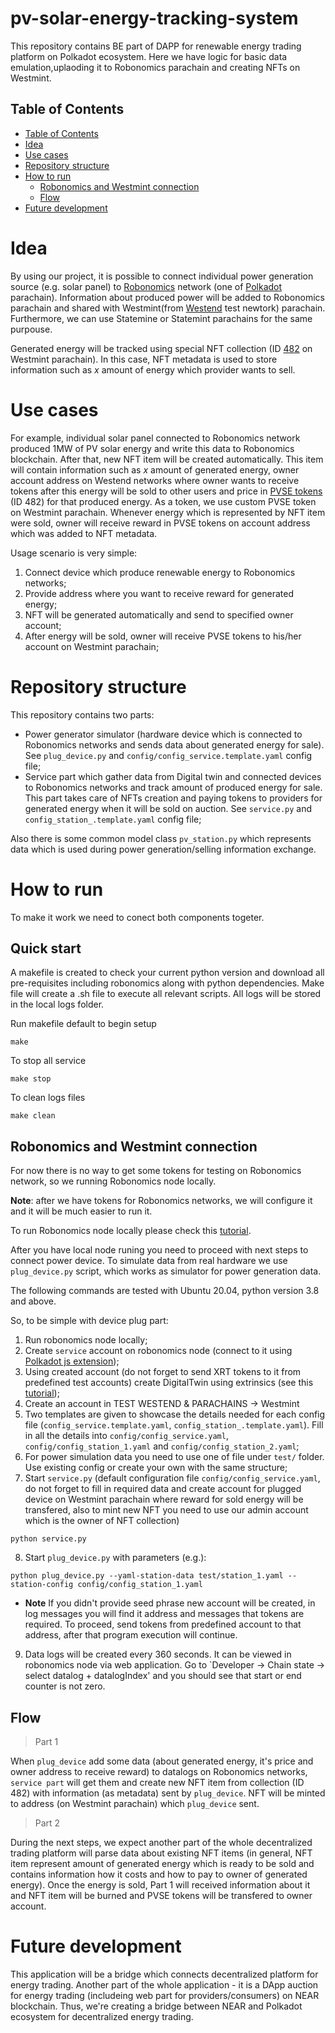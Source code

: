 # pv-solar-energy-tracking-system

This repository contains BE part of DAPP for renewable energy trading platform on Polkadot ecosystem. Here we have logic for basic data emulation,uplaoding it to Robonomics parachain and creating NFTs on Westmint.

## Table of Contents

- [Table of Contents](#table-of-contents)
- [Idea](#idea)
- [Use cases](#use-cases)
- [Repository structure](#repository-structure)
- [How to run](#how-to-run)
   - [Robonomics and Westmint connection](#robonomics-and-westmint-connection)
   - [Flow](#flow)
- [Future development](#future-development)

# Idea

By using our project, it is possible to connect individual power generation source (e.g. solar panel) to [Robonomics](https://robonomics.network/) network (one of [Polkadot](https://polkadot.network/) parachain). Information about produced power will be added to Robonomics parachain and shared with Westmint(from [Westend](https://polkadot.network/blog/westend-introducing-a-new-testnet-for-polkadot-and-kusama/) test newtork) parachain. Furthermore, we can use Statemine or Statemint parachains for the same purpouse.

Generated energy will be tracked using special NFT collection (ID [482](https://polkadot.js.org/apps/?rpc=wss%3A%2F%2Fwestmint-rpc.dwellir.com#/nfts) on Westmint parachain). In this case, NFT metadata is used to store information such as *x* amount of energy which provider wants to sell.

# Use cases

For example, individual solar panel connected to Robonomics network produced 1MW of PV solar energy and write this data to Robonomics blockchain. After that, new NFT item will be created automatically. This item will contain information such as *x* amount of generated energy, owner account address on Westend networks where owner wants to receive tokens after this energy will be sold to other users and price in [PVSE tokens](https://polkadot.js.org/apps/?rpc=wss%3A%2F%2Fwestmint-rpc.dwellir.com#/assets) (ID 482) for that produced energy.
As a token, we use custom PVSE token on Westmint parachain. Whenever energy which is represented by NFT item were sold, owner will receive reward in PVSE tokens on account address which was added to NFT metadata.

Usage scenario is very simple:
1. Connect device which produce renewable energy to Robonomics networks;
2. Provide address where you want to receive reward for generated energy;
3. NFT will be generated automatically and send to specified owner account;
4. After energy will be sold, owner will receive PVSE tokens to his/her account on Westmint parachain;

# Repository structure

This repository contains two parts:

* Power generator simulator (hardware device which is connected to Robonomics networks and sends data about generated energy for sale). See `plug_device.py` and `config/config_service.template.yaml` config file;
* Service part which gather data from Digital twin and connected devices to Robonomics networks and track amount of produced energy for sale. This part takes care of NFTs creation and paying tokens to providers for generated energy when it will be sold on auction. See  `service.py` and `config_station_.template.yaml` config file;

Also there is some common model class `pv_station.py` which represents data which is used during power generation/selling information exchange.

# How to run

To make it work we need to conect both components togeter.

## Quick start
A makefile is created to check your current python version and download all pre-requisites including robonomics along with python dependencies.
Make file will create a .sh file to execute all relevant scripts. All logs will be stored in the local logs folder.

Run makefile default to begin setup
```
make
```

To stop all service
```
make stop
```

To clean logs files
```
make clean
```

## Robonomics and Westmint connection

For now there is no way to get some tokens for testing on Robonomics network, so we running Robonomics node locally.

**Note**: after we have tokens for Robonomics networks, we will configure it and it will be much easier to run it.

To run Robonomics node locally please check this [tutorial](https://wiki.robonomics.network/docs/en/run-dev-node/).

After you have local node runing you need to proceed with next steps to connect power device. To simulate data from real hardware we use `plug_device.py` script, which works as simulator for power generation data.

The following commands are tested with Ubuntu 20.04, python version 3.8 and above.

So, to be simple with device plug part:
1. Run robonomics node locally;
2. Create `service` account on robonomics node (connect to it using [Polkadot js extension](https://polkadot.js.org/apps));
3. Using created account (do not forget to send XRT tokens to it from predefined test accounts) create DigitalTwin using extrinsics (see this [tutorial](https://wiki.robonomics.network/docs/en/digital-twins/));
4. Create an account in TEST WESTEND & PARACHAINS -> Westmint
5. Two templates are given to showcase the details needed for each config file (`config_service.template.yaml`, `config_station_.template.yaml`). Fill in all the details into `config/config_service.yaml`, `config/config_station_1.yaml` and `config/config_station_2.yaml`;
6. For power simulation data you need to use one of file under `test/` folder. Use existing config or create your own with the same structure;
7. Start `service.py` (default configuration file `config/config_service.yaml`, do not forget to fill in required data and create account for plugged device on Westmint parachain where reward for sold energy will be transfered, also to mint new NFT you need to use our admin account which is the owner of NFT collection)
```
python service.py
```
8. Start `plug_device.py` with parameters (e.g.):
```
python plug_device.py --yaml-station-data test/station_1.yaml --station-config config/config_station_1.yaml
```
- **Note** If you didn't provide seed phrase new account will be created, in log messages you will find it address and messages that tokens are required. To proceed, send tokens from predefined account to that address, after that program execution will continue.

9. Data logs will be created every 360 seconds. It can be viewed in robonomics node via web application. Go to `Developer -> Chain state -> select datalog + datalogIndex' and you should see that start or end counter is not zero. 


## Flow

> Part 1

When `plug_device` add some data (about generated energy, it's price and owner address to receive reward) to datalogs on Robonomics networks, `service part` will get them and create new NFT item from collection (ID 482) with information (as metadata) sent by `plug_device`. NFT will be minted to address (on Westmint parachain) which `plug_device` sent.

> Part 2

During the next steps, we expect another part of the whole decentralized trading platform will parse data about existing NFT items (in general, NFT item represent amount of generated energy which is ready to be sold and contains information how it costs and how to pay to owner of generated energy). Once the energy is sold,  Part 1 will received information about it and NFT item will be burned and PVSE tokens will be transfered to owner account.

# Future development

This application will be a bridge which connects decentralized platform for energy trading. Another part of the whole application - it is a DApp auction for energy trading (includeing web part for providers/consumers) on NEAR blockchain. Thus, we're creating a bridge between NEAR and Polkadot ecosystem for decentralized energy trading.
